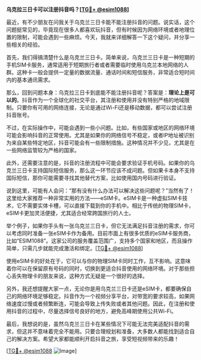 **乌克拉三日卡可以注册抖音吗？[[TG💪+ @esim1088](https://t.me/s/esim1088)]**

最近，有不少朋友在问我关于乌克兰三日卡能不能注册抖音的问题。说实话，这个问题挺常见的，毕竟现在很多人都喜欢玩抖音，但有时候因为网络环境或者地理位置的限制，可能会遇到一些麻烦。今天，我就来详细解答一下这个疑问，并分享一些相关的经验。

首先，我们得搞清楚什么是乌克兰三日卡。简单来说，乌克兰三日卡是一种短期的手机SIM卡服务，通常适用于短期旅行者或者需要临时使用乌克兰本地网络的人群。这种卡一般会提供一定量的数据流量、通话时间和短信服务，非常适合短时间内的基本通讯需求。

那么，回到问题本身：乌克拉三日卡到底能不能注册抖音呢？答案是：**理论上是可以的**。抖音作为一个全球化的社交平台，其注册和使用并没有特别严格的地域限制。只要你有可用的网络连接，无论是通过Wi-Fi还是移动数据，都可以尝试注册抖音账号。

不过，在实际操作中，可能会遇到一些小问题。比如，有些国家或地区的网络环境可能会影响抖音的正常使用。尤其是如果你的网络信号不稳定，或者IP地址被识别为来自某些特定地区，抖音可能会有一些限制措施。这种情况并不少见，尤其是在一些网络监管较为严格的国家。

此外，还需要注意的是，抖音的注册流程中可能会要求验证手机号码。如果你的乌克兰三日卡支持国际短信服务，那么这一环节应该不成问题。但如果卡本身不支持国际短信，那你可能需要寻找其他替代方案，比如使用国内号码进行验证。

说到这里，可能有人会问：“那有没有什么办法可以解决这些问题呢？”当然有了！这里给大家推荐一种非常实用的方法——eSIM卡。eSIM卡是一种虚拟SIM卡技术，它不需要实体卡槽，可以直接下载到你的手机中。相比于传统的物理SIM卡，eSIM卡更加灵活便捷，尤其适合经常跨国旅行的人士。

举个例子，如果你手头有一张乌克兰三日卡，但它无法满足抖音注册的需求，你可以考虑同时准备一张eSIM卡作为备用。目前市面上有很多优质的eSIM卡服务商，比如“ESIM1088”。这家公司的服务覆盖范围广，支持多个国家和地区，而且操作简单，只需几步就能完成激活和绑定。[[TG💪+ @esim1088](https://t.me/s/esim1088)]

使用eSIM卡的好处在于，它可以与你的物理SIM卡同时工作，互不影响。这意味着你可以在保留原有号码的同时，切换到更适合抖音使用的网络环境。对于那些担心丢失物理卡的朋友来说，这种方式无疑是一个很好的选择。

另外，我还想提醒大家一点，无论你是用乌克兰三日卡还是eSIM卡，都要确保自己的网络环境足够稳定。抖音作为一个视频分享平台，对带宽的要求较高，如果网络速度过慢或者频繁断连，可能会导致上传失败或者其他问题。因此，在注册和使用抖音的过程中，尽量选择信号良好的地方，避免高峰期使用公共Wi-Fi。

最后，我想说的是，虽然乌克兰三日卡在某些情况下可能无法完美适配抖音的需求，但这并不意味着完全不能用。只要合理规划和准备，大多数人都能找到适合自己的解决方案。希望大家都能顺利开启抖音之旅，享受短视频带来的乐趣！

[[TG💪+ @esim1088](https://t.me/s/esim1088) ![Image](https://i.postimg.cc/4NQfJmqS/Snipaste-2025-05-13-00-14-12.png)]